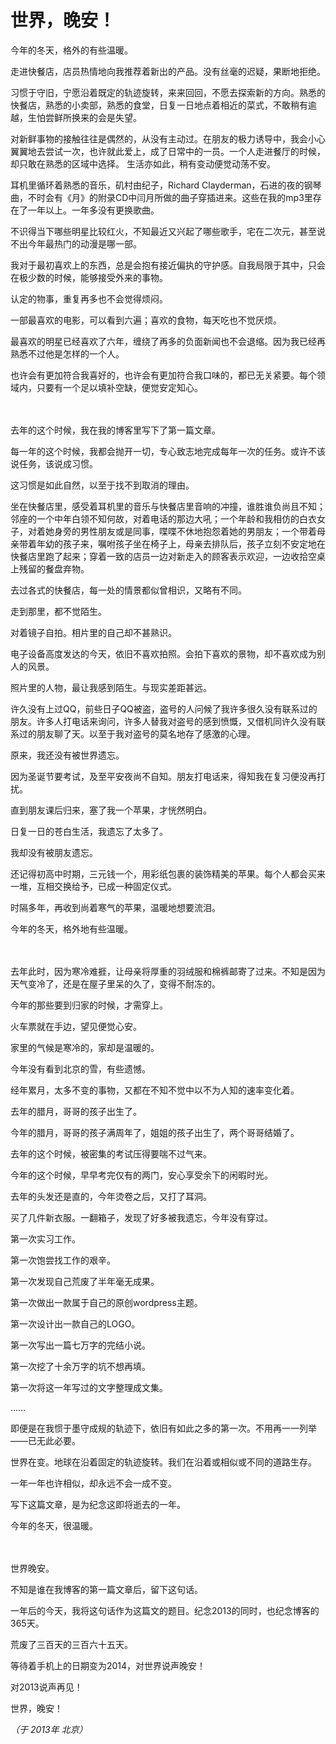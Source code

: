 # 世界，晚安！

今年的冬天，格外的有些温暖。

走进快餐店，店员热情地向我推荐着新出的产品。没有丝毫的迟疑，果断地拒绝。

习惯于守旧，宁愿沿着既定的轨迹旋转，来来回回，不愿去探索新的方向。熟悉的快餐店，熟悉的小卖部，熟悉的食堂，日复一日地点着相近的菜式，不敢稍有逾越，生怕尝鲜所换来的会是失望。

对新鲜事物的接触往往是偶然的，从没有主动过。在朋友的极力诱导中，我会小心翼翼地去尝试一次，也许就此爱上，成了日常中的一员。一个人走进餐厅的时候，却只敢在熟悉的区域中选择。
生活亦如此，稍有变动便觉动荡不安。

耳机里循环着熟悉的音乐，矶村由纪子，Richard Clayderman，石进的夜的钢琴曲，不时会有《月》的附录CD中闫月所做的曲子穿插进来。这些在我的mp3里存在了一年以上。一年多没有更换歌曲。

不识得当下哪些明星比较红火，不知最近又兴起了哪些歌手，宅在二次元，甚至说不出今年最热门的动漫是哪一部。

我对于最初喜欢上的东西，总是会抱有接近偏执的守护感。自我局限于其中，只会在极少数的时候，能够接受外来的事物。

认定的物事，重复再多也不会觉得烦闷。

一部最喜欢的电影，可以看到六遍；喜欢的食物，每天吃也不觉厌烦。

最喜欢的明星已经喜欢了六年，缠绕了再多的负面新闻也不会退缩。因为我已经再熟悉不过他是怎样的一个人。

也许会有更加符合我喜好的，也许会有更加符合我口味的，都已无关紧要。每个领域内，只要有一个足以填补空缺，便觉安定知心。

　 

去年的这个时候，我在我的博客里写下了第一篇文章。

每一年的这个时候，我都会抛开一切，专心致志地完成每年一次的任务。或许不该说任务，该说成习惯。

这习惯是如此自然，以至于找不到取消的理由。

坐在快餐店里，感受着耳机里的音乐与快餐店里音响的冲撞，谁胜谁负尚且不知；邻座的一个中年白领不知何故，对着电话的那边大吼；一个年龄和我相仿的白衣女子，对着她身旁的男性朋友或是同事，喋喋不休地抱怨着她的男朋友；一个带着母亲带着年幼的孩子来，嘱咐孩子坐在椅子上，母亲去排队后，孩子立刻不安定地在快餐店里跑了起来；穿着一致的店员一边对新走入的顾客表示欢迎，一边收拾空桌上残留的餐盘弃物。

去过各式的快餐店，每一处的情景都似曾相识，又略有不同。

走到那里，都不觉陌生。

对着镜子自拍。相片里的自己却不甚熟识。

电子设备高度发达的今天，依旧不喜欢拍照。会拍下喜欢的景物，却不喜欢成为别人的风景。

照片里的人物，最让我感到陌生。与现实差距甚远。

许久没有上过QQ，前些日子QQ被盗，盗号的人问候了我许多很久没有联系过的朋友。许多人打电话来询问，许多人替我对盗号的感到愤慨，又借机同许久没有联系过的朋友聊了天。以至于我对盗号的莫名地存了感激的心理。

原来，我还没有被世界遗忘。

因为圣诞节要考试，及至平安夜尚不自知。朋友打电话来，得知我在复习便没再打扰。

直到朋友课后归来，塞了我一个苹果，才恍然明白。

日复一日的苍白生活，我遗忘了太多了。

我却没有被朋友遗忘。

还记得初高中时期，三元钱一个，用彩纸包裹的装饰精美的苹果。每个人都会买来一堆，互相交换给予，已成一种固定仪式。

时隔多年，再收到尚着寒气的苹果，温暖地想要流泪。

今年的冬天，格外地有些温暖。

　 

去年此时，因为寒冷难捱，让母亲将厚重的羽绒服和棉裤邮寄了过来。不知是因为天气变冷了，还是在屋子里呆的久了，变得不耐冻的。

今年的那些要到归家的时候，才需穿上。

火车票就在手边，望见便觉心安。

家里的气候是寒冷的，家却是温暖的。

今年没有看到北京的雪，有些遗憾。

经年累月，太多不变的事物，又都在不知不觉中以不为人知的速率变化着。

去年的腊月，哥哥的孩子出生了。

今年的腊月，哥哥的孩子满周年了，姐姐的孩子出生了，两个哥哥结婚了。

去年的这个时候，被密集的考试压得要喘不过气来。

今年的这个时候，早早考完仅有的两门，安心享受余下的闲暇时光。

去年的头发还是直的，今年烫卷之后，又打了耳洞。

买了几件新衣服。一翻箱子，发现了好多被我遗忘，今年没有穿过。

第一次实习工作。

第一次饱尝找工作的艰辛。

第一次发现自己荒废了半年毫无成果。

第一次做出一款属于自己的原创wordpress主题。

第一次设计出一款自己的LOGO。

第一次写出一篇七万字的完结小说。

第一次挖了十余万字的坑不想再填。

第一次将这一年写过的文字整理成文集。

……

即便是在我惯于墨守成规的轨迹下，依旧有如此之多的第一次。不用再一一列举——已无此必要。

世界在变。地球在沿着固定的轨迹旋转。我们在沿着或相似或不同的道路生存。

一年一年也许相似，却永远不会一成不变。

写下这篇文章，是为纪念这即将逝去的一年。

今年的冬天，很温暖。

　

世界晚安。

不知是谁在我博客的第一篇文章后，留下这句话。

一年后的今天，我将这句话作为这篇文的题目。纪念2013的同时，也纪念博客的365天。

荒废了三百天的三百六十五天。

等待着手机上的日期变为2014，对世界说声晚安！

对2013说声再见！

世界，晚安！

*（于 2013年 北京）*
